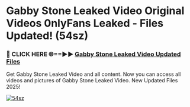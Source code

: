 # Gabby Stone Leaked Video Original Videos 0nlyFans Leaked - Files Updated! (54sz)

<h3>🔴 CLICK HERE 🌐==►► <a href="https://tinyurl.com/2jnfzry5" rel="nofollow">Gabby Stone Leaked Video Updated Files</a></h3>

Get Gabby Stone Leaked Video and all content. Now you can access all videos and pictures of Gabby Stone Leaked Video. New Updated Files 2025!

[![54sz](https://i.imgur.com/GyGTBgg.gif)](https://tinyurl.com/2jnfzry5)
